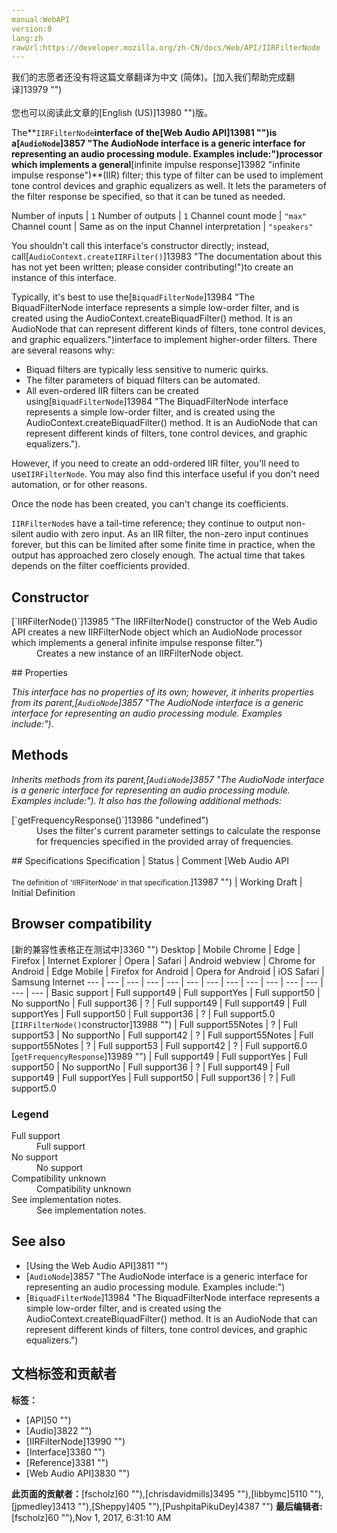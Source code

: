 ```yaml
---
manual:WebAPI
version:0
lang:zh
rawUrl:https://developer.mozilla.org/zh-CN/docs/Web/API/IIRFilterNode
---
```




<bdi>我们的志愿者还没有将这篇文章翻译为<bdi>中文 (简体)</bdi>。[加入我们帮助完成翻译]13979 "")<br></br>您也可以阅读此文章的[English (US)]13980 "")版。</bdi>






The**`IIRFilterNode`**interface of the[Web Audio API]13981 "")is a[`AudioNode`]3857 "The AudioNode interface is a generic interface for representing an audio processing module. Examples include:")processor which implements a general**[infinite impulse response]13982 "infinite impulse response")**(IIR) filter; this type of filter can be used to implement tone control devices and graphic equalizers as well. It lets the parameters of the filter response be specified, so that it can be tuned as needed.

Number of inputs | `1` 
Number of outputs | `1` 
Channel count mode | `"max"` 
Channel count | Same as on the input 
Channel interpretation | `"speakers"` 



You shouldn&#39;t call this interface&#39;s constructor directly; instead, call[`AudioContext.createIIRFilter()`]13983 "The documentation about this has not yet been written; please consider contributing!")to create an instance of this interface.




Typically, it&#39;s best to use the[`BiquadFilterNode`]13984 "The BiquadFilterNode interface represents a simple low-order filter, and is created using the AudioContext.createBiquadFilter() method. It is an AudioNode that can represent different kinds of filters, tone control devices, and graphic equalizers.")interface to implement higher-order filters. There are several reasons why:


* Biquad filters are typically less sensitive to numeric quirks.
* The filter parameters of biquad filters can be automated.
* All even-ordered IIR filters can be created using[`BiquadFilterNode`]13984 "The BiquadFilterNode interface represents a simple low-order filter, and is created using the AudioContext.createBiquadFilter() method. It is an AudioNode that can represent different kinds of filters, tone control devices, and graphic equalizers.").


However, if you need to create an odd-ordered IIR filter, you&#39;ll need to use`IIRFilterNode`. You may also find this interface useful if you don&#39;t need automation, or for other reasons.



Once the node has been created, you can&#39;t change its coefficients.




`IIRFilterNode`s have a tail-time reference; they continue to output non-silent audio with zero input. As an IIR filter, the non-zero input continues forever, but this can be limited after some finite time in practice, when the output has approached zero closely enough. The actual time that takes depends on the filter coefficients provided.


## Constructor<a name="Constructor"></a>
<dl><dt>[`IIRFilterNode()`]13985 "The IIRFilterNode() constructor of the Web Audio API creates a new IIRFilterNode object which an AudioNode processor which implements a general infinite impulse response filter.")</dt><dd>Creates a new instance of an IIRFilterNode object.</dd></dl>
## Properties<a name="Properties"></a>


<em>This interface has no properties of its own; however, it inherits properties from its parent,</em><em>[`AudioNode`]3857 "The AudioNode interface is a generic interface for representing an audio processing module. Examples include:")</em>.


## Methods<a name="Methods"></a>


<em>Inherits methods from its parent,[`AudioNode`]3857 "The AudioNode interface is a generic interface for representing an audio processing module. Examples include:"). It also has the following additional methods:</em>

<dl></dl><dl><dt>[`getFrequencyResponse()`]13986 "undefined")</dt><dd>Uses the filter&#39;s current parameter settings to calculate the response for frequencies specified in the provided array of frequencies.</dd></dl>
## Specifications<a name="Specifications"></a>
Specification | Status | Comment 
[Web Audio API<br></br><small>The definition of &#39;IIRFilterNode&#39; in that specification.</small>]13987 "") | Working Draft | Initial Definition 


## Browser compatibility<a name="Browser_compatibility"></a>
[新的兼容性表格正在测试中<i></i>]3360 "")
<abbr>Desktop<i></i></abbr> | <abbr>Mobile<i></i></abbr> 
<abbr>Chrome<i></i></abbr> | <abbr>Edge<i></i></abbr> | <abbr>Firefox<i></i></abbr> | <abbr>Internet Explorer<i></i></abbr> | <abbr>Opera<i></i></abbr> | <abbr>Safari<i></i></abbr> | <abbr>Android webview<i></i></abbr> | <abbr>Chrome for Android<i></i></abbr> | <abbr>Edge Mobile<i></i></abbr> | <abbr>Firefox for Android<i></i></abbr> | <abbr>Opera for Android<i></i></abbr> | <abbr>iOS Safari<i></i></abbr> | <abbr>Samsung Internet<i></i></abbr> 
 ---  |  ---  |  ---  |  ---  |  ---  |  ---  |  ---  |  ---  |  ---  |  ---  |  ---  |  ---  |  ---  |  ---  | 
Basic support | <abbr>Full support</abbr>49 | <abbr>Full support</abbr>Yes | <abbr>Full support</abbr>50 | <abbr>No support</abbr>No | <abbr>Full support</abbr>36 | <abbr>?</abbr> | <abbr>Full support</abbr>49 | <abbr>Full support</abbr>49 | <abbr>Full support</abbr>Yes | <abbr>Full support</abbr>50 | <abbr>Full support</abbr>36 | <abbr>?</abbr> | <abbr>Full support</abbr>5.0 
[`IIRFilterNode()`constructor]13988 "") | <abbr>Full support</abbr>55<abbr>Notes<i></i></abbr> | <abbr>?</abbr> | <abbr>Full support</abbr>53 | <abbr>No support</abbr>No | <abbr>Full support</abbr>42 | <abbr>?</abbr> | <abbr>Full support</abbr>55<abbr>Notes<i></i></abbr> | <abbr>Full support</abbr>55<abbr>Notes<i></i></abbr> | <abbr>?</abbr> | <abbr>Full support</abbr>53 | <abbr>Full support</abbr>42 | <abbr>?</abbr> | <abbr>Full support</abbr>6.0 
[`getFrequencyResponse`]13989 "") | <abbr>Full support</abbr>49 | <abbr>Full support</abbr>Yes | <abbr>Full support</abbr>50 | <abbr>No support</abbr>No | <abbr>Full support</abbr>36 | <abbr>?</abbr> | <abbr>Full support</abbr>49 | <abbr>Full support</abbr>49 | <abbr>Full support</abbr>Yes | <abbr>Full support</abbr>50 | <abbr>Full support</abbr>36 | <abbr>?</abbr> | <abbr>Full support</abbr>5.0 


### Legend<a name="Legend"></a>
<dl><dt><abbr>Full support</abbr></dt><dd>Full support</dd><dt><abbr>No support</abbr></dt><dd>No support</dd><dt><abbr>Compatibility unknown</abbr></dt><dd>Compatibility unknown</dd><dt><abbr>See implementation notes.<i></i></abbr></dt><dd>See implementation notes.</dd></dl>


## See also<a name="See_also"></a>

* [Using the Web Audio API]3811 "")
* [`AudioNode`]3857 "The AudioNode interface is a generic interface for representing an audio processing module. Examples include:")
* [`BiquadFilterNode`]13984 "The BiquadFilterNode interface represents a simple low-order filter, and is created using the AudioContext.createBiquadFilter() method. It is an AudioNode that can represent different kinds of filters, tone control devices, and graphic equalizers.")



## 文档标签和贡献者
**标签：**
* [API]50 "")
* [Audio]3822 "")
* [IIRFilterNode]13990 "")
* [Interface]3380 "")
* [Reference]3381 "")
* [Web Audio API]3830 "")

**此页面的贡献者：**[fscholz]60 ""),[chrisdavidmills]3495 ""),[libbymc]5110 ""),[jpmedley]3413 ""),[Sheppy]405 ""),[PushpitaPikuDey]4387 "")
**最后编辑者:**[fscholz]60 ""),<time>Nov 1, 2017, 6:31:10 AM</time>


